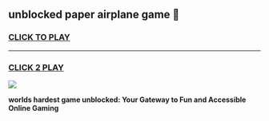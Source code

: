 
## unblocked paper airplane game 👋
<h3>
<a href="https://premium.freeplayer.one?title=unblocked_paper_airplane_game&ref=13F">CLICK TO PLAY</a></h3>
<hr>

<h3>
<a href="https://premium.freeplayer.one?title=unblocked_paper_airplane_game&ref=13F">CLICK 2 PLAY</a>
  
</h3>

<a href="https://premium.freeplayer.one?title=unblocked_paper_airplane_game&ref=12F/"><img src="https://clearcache.store/games.png"></a>


**worlds hardest game unblocked: Your Gateway to Fun and Accessible Online Gaming**
